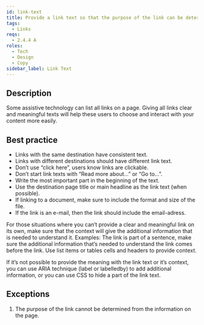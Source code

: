```yaml
---
id: link-text
title: Provide a link text so that the purpose of the link can be determined by the text alone or by the link text and its context
tags:
  - Links
reqs:
  - 2.4.4 A
roles:
  - Tech
  - Design
  - Copy
sidebar_label: Link Text
---
```


## Description

Some assistive technology can list all links on a page. Giving all links clear and meaningful texts will help these users to choose and interact with your content more easily.

## Best practice

- Links with the same destination have consistent text.
- Links with different destinations should have different link text.
- Don’t use “click here”, users know links are clickable.
- Don’t start link texts with “Read more about…” or “Go to…”.
- Write the most important part in the beginning of the text.
- Use the destination page title or main headline as the link text (when possible).
- If linking to a document, make sure to include the format and size of the file.
- If the link is an e-mail, then the link should include the email-adress.

For those situations where you can’t provide a clear and meaningful link on its own, make sure that the context will give the additional information that is needed to understand it. Examples: The link is part of a sentence, make sure the additional information that’s needed to understand the link comes before the link. Use list items or tables cells and headers to provide context.

If it’s not possible to provide the meaning with the link text or it’s context, you can use ARIA technique (label or labelledby) to add additional information, or you can use CSS to hide a part of the link text.

## Exceptions

1. The purpose of the link cannot be determined from the information on the page.
